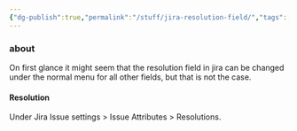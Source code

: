 ```yaml
---
{"dg-publish":true,"permalink":"/stuff/jira-resolution-field/","tags":["public","jira"],"noteIcon":"1"}
---
```



### about
On first glance it might seem that the resolution field in jira can be changed under the normal menu for all other fields, but that is not the case.

#### Resolution 

Under Jira Issue settings > Issue Attributes > Resolutions.